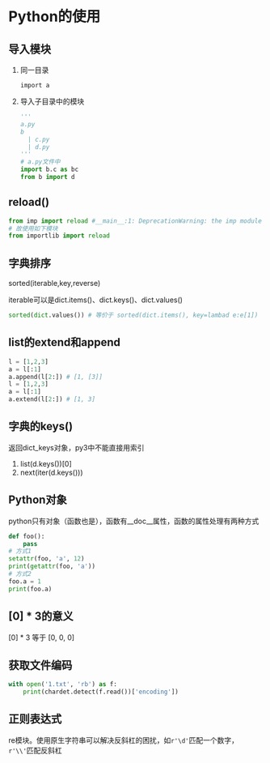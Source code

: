 # Python的使用

## 导入模块

1. 同一目录

   `import a`

2. 导入子目录中的模块

   ```python
   '''
   a.py
   b
     | c.py
     | d.py
   '''
   # a.py文件中
   import b.c as bc
   from b import d
   ```


## reload()

```python
from imp import reload #__main__:1: DeprecationWarning: the imp module is deprecated in favour of importlib; see the module's documentation for alternative uses
# 故使用如下模块
from importlib import reload
```



## 字典排序

sorted(iterable,key,reverse)

iterable可以是dict.items()、dict.keys()、dict.values()

```python
sorted(dict.values()) # 等价于 sorted(dict.items(), key=lambad e:e[1])
```



## list的extend和append

```python
l = [1,2,3]
a = l[:1]
a.append(l[2:]) # [1, [3]]
l = [1,2,3]
a = l[:1]
a.extend(l[2:]) # [1, 3]
```



## 字典的keys()

返回dict_keys对象，py3中不能直接用索引

1. list(d.keys())[0]
2. next(iter(d.keys()))



## Python对象

python只有对象（函数也是），函数有\_\_doc\_\_属性，函数的属性处理有两种方式

```python
def foo():
    pass
# 方式1
setattr(foo, 'a', 12)
print(getattr(foo, 'a'))
# 方式2
foo.a = 1
print(foo.a)
```



## [0] * 3的意义

[0] * 3 等于 [0, 0, 0]



## 获取文件编码

```python
with open('1.txt', 'rb') as f:
    print(chardet.detect(f.read())['encoding']) 
```



## 正则表达式

re模块。使用原生字符串可以解决反斜杠的困扰，如`r'\d'`匹配一个数字，`r'\\'`匹配反斜杠
